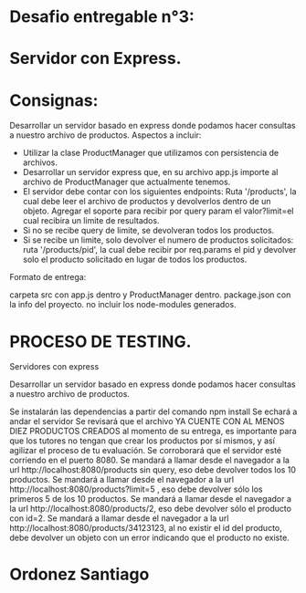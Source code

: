 # Desafio entregable n°3:

# Servidor con Express.

# Consignas:

Desarrollar un servidor basado en express donde podamos hacer consultas a nuestro archivo de productos.
Aspectos a incluir:
- Utilizar la clase ProductManager que utilizamos con persistencia de archivos.
- Desarrollar un servidor express que, en su archivo app.js importe al archivo de ProductManager que actualmente tenemos.
- El servidor debe contar con los siguientes endpoints:
Ruta '/products', la cual debe leer el archivo de productos y devolverlos dentro de un objeto. Agregar el soporte para recibir por query param el valor?limit=el cual recibira un limite de resultados.
- Si no se recibe query de limite, se devolveran todos los productos.
- Si se recibe un limite, solo devolver el numero de productos solicitados:
ruta '/products/pid', la cual debe recibir por req.params el pid y devolver solo el producto solicitado en lugar de todos los productos.

Formato de entrega: 

carpeta src con app.js dentro y ProductManager dentro.
package.json con la info del proyecto.
no incluir los node-modules generados.

# PROCESO DE TESTING.

Servidores con express

Desarrollar un servidor basado en express donde podamos hacer consultas a nuestro archivo de productos.

Se instalarán las dependencias a partir del comando npm install
Se echará a andar el servidor
Se revisará que el archivo YA CUENTE CON AL MENOS DIEZ PRODUCTOS CREADOS al momento de su entrega, es importante para que los tutores no tengan que crear los productos por sí mismos, y así agilizar el proceso de tu evaluación.
Se corroborará que el servidor esté corriendo en el puerto 8080.
Se mandará a llamar desde el navegador a la url http://localhost:8080/products sin query, eso debe devolver todos los 10 productos.
Se mandará a llamar desde el navegador a la url http://localhost:8080/products?limit=5 , eso debe devolver sólo los primeros 5 de los 10 productos.
Se mandará a llamar desde el navegador a la url http://localhost:8080/products/2, eso debe devolver sólo el producto con id=2.
Se mandará a llamar desde el navegador a la url http://localhost:8080/products/34123123, al no existir el id del producto, debe devolver un objeto con un error indicando que el producto no existe.

# Ordonez Santiago